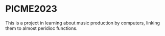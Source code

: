 # PICME2023
This is a project in learning about music production by computers, linking them to almost peridioc functions.
